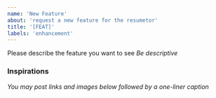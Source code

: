 ```yaml
---
name: 'New Feature'
about: 'request a new feature for the resumetor'
title: '[FEAT]'
labels: 'enhancement'
---
```


Please describe the feature you want to see
_Be descriptive_

### Inspirations

_You may post links and images below followed by a one-liner caption_
